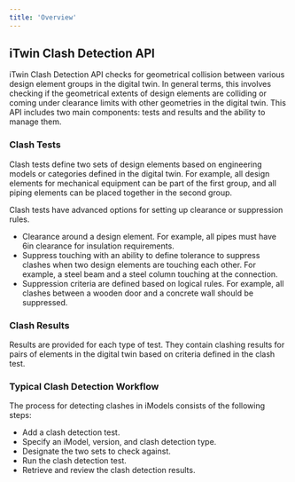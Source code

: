 ```yaml
---
title: 'Overview'
---
```


## iTwin Clash Detection API
iTwin Clash Detection API checks for geometrical collision between various design element groups in the digital twin. In general terms, this involves checking if the geometrical extents of design elements are colliding or coming under clearance limits with other geometries in the digital twin. This API includes two main components: tests and results and the ability to manage them.

### Clash Tests
Clash tests define two sets of design elements based on engineering models or categories defined in the digital twin. For example, all design elements for mechanical equipment can be part of the first group, and all piping elements can be placed together in the second group.

Clash tests have advanced options for setting up clearance or suppression rules.
- Clearance around a design element. For example, all pipes must have 6in clearance for insulation requirements.
- Suppress touching with an ability to define tolerance to suppress clashes when two design elements are touching each other. For example, a steel beam and a steel column touching at the connection.
- Suppression criteria are defined based on logical rules. For example, all clashes between a wooden door and a concrete wall should be suppressed.

### Clash Results
Results are provided for each type of test. They contain clashing results for pairs of elements in the digital twin based on criteria defined in the clash test.

### Typical Clash Detection Workflow
The process for detecting clashes in iModels consists of the following steps:
- Add a clash detection test.
- Specify an iModel, version, and clash detection type.
- Designate the two sets to check against.
- Run the clash detection test.
- Retrieve and review the clash detection results.

